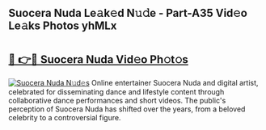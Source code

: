 ## Suocera Nuda Le𝚊k𝚎d N𝚞𝚍e - Part-A35 Vid𝚎o Le𝚊ks Photos yhMLx

# <h2><a href="http://fbcmro.evod.top/?m=Suocera+Nuda">🔗 👉🔴 Suocera Nuda Vid𝚎o Ph𝚘t𝚘s</a></h2>

[![Suocera Nuda N𝚞d𝚎s](https://i.imgur.com/8V9OHl7.gif)](http://fbcmro.evod.top/?m=Suocera+Nuda)
Online entertainer Suocera Nuda and digital artist, celebrated for disseminating dance and lifestyle content through collaborative dance performances and short videos. The public's perception of Suocera Nuda has shifted over the years, from a beloved celebrity to a controversial figure. 

